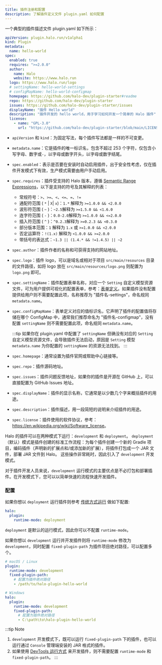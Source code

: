 ```yaml
---
title: 插件注册和配置
description: 了解插件定义文件 plugin.yaml 如何配置
---
```


一个典型的插件描述文件 plugin.yaml 如下所示：

```yaml
apiVersion: plugin.halo.run/v1alpha1
kind: Plugin
metadata:
  name: hello-world
spec:
  enabled: true
  requires: ">=2.0.0"
  author:
    name: Halo
    website: https://www.halo.run
  logo: https://www.halo.run/logo
  # settingName: hello-world-settings
  # configMapName: hello-world-configmap
  homepage: https://github.com/halo-dev/plugin-starter#readme
  repo: https://github.com/halo-dev/plugin-starter
  issues: https://github.com/halo-dev/plugin-starter/issues
  displayName: "插件 Hello world"
  description: "插件开发的 hello world，用于学习如何开发一个简单的 Halo 插件"
  license:
    - name: "GPL-3.0"
      url: "https://github.com/halo-dev/plugin-starter/blob/main/LICENSE"
```

- `apiVersion` 和 `kind`：为固定写法，每个插件写法都是一样的不可变更。
- `metadata.name`：它是插件的唯一标识名，包含不超过 253 个字符，仅包含小写字母、数字或`-`，以字母或数字开头，以字母或数字结尾。
- `spec.enabled`：表示是否要在安装时自动启用插件，出于安全性考虑，仅在插件开发模式下有效，生产模式需要由用户手动启用。
- `spec.requires`：插件受支持的 Halo 版本，遵循 [Semantic Range Expressions](https://github.com/zafarkhaja/jsemver#range-expressions)，以下是支持的符号及其解释的列表：
  - 常规符号：`>`、`>=`、`<`、`<=`、`=`、`!=`
  - 通配符范围 ( `*` | `X`| `x`)：`1.*` 解释为 `>=1.0.0 && <2.0.0`
  - 波形符范围 ( `~` )：`~2.5`解释为 `>=1.5.0 && <1.6.0`
  - 连字符范围 ( `-` )：`0.0-2.0`解释为 `>=1.0.0 && <=2.0.0`
  - 插入符范围 ( `^` )：`^0.2.3`解释为 `>=0.2.3 && <0.3.0`
  - 部分版本范围：`1` 解释为 `1.x` 或 `>=1.0.0 && <2.0.0`
  - 否定运算符：`!(1.x)` 解释为 `<1.0.0 && >=2.0.0`
  - 带括号的表达式：`~1.3 || (1.4.* && !=1.4.5) || ~2`

- `spec.author`：插件作者的名称和可获得支持的网站地址。
- `spec.logo`：插件 logo，可以是域名或相对于项目 `src/main/resources` 目录的文件路径，如将 logo 放在 `src/main/resources/logo.png` 则配置为 `logo.png` 即可。
- `spec.settingName`：插件配置表单名称，对应一个 `Setting` 自定义模型资源文件，可为用户提供可视化的配置表单，参考：[表单定义](../../form-schema.md)。如果插件没有配置提供给用户则不需要配置此项，名称推荐为 "插件名-settings"，命名规同 `metadata.name`。
- `spec.configMapName`：表单定义对应的值标识名，它声明了插件的配置值将存储在哪个 ConfigMap 中，通常我们推荐命名为 "插件名-configmap"，没有配置 `settingName` 则不需要配置此项，命名规同 `metadata.name`。

  :::tip
  如果你在 plugin.yaml 中配置了 `settingName` 但确没有对应的 `Setting` 自定义模型资源文件，会导致插件无法启动，原因是 `Setting` 模型 `metadata.name` 为你配置的 `settingName` 的资源无法找到。
  :::

- `spec.homepage`：通常设置为插件官网或帮助中心链接等。
- `spec.repo`：插件源码地址。
- `spec.issues`：插件问题反馈地址，如果你的插件是开源在 GitHub 上，可以直接配置为 GitHub Issues 地址。
- `spec.displayName`：插件的显示名称，它通常是以少数几个字来概括插件的用途。
- `spec.description`：插件描述，用一段简短的说明来介绍插件的用途。
- `spec.license`：插件使用的软件协议，参考：<https://en.wikipedia.org/wiki/Software_license>。

Halo 的插件可以在两种模式下运行：`development` 和 `deployment`。
`deployment`（默认）模式是插件创建的标准工作流程：为每个插件创建一个新的 Gradle 项目，编码插件（声明新的扩展点和/或添加新的扩展），将插件打包成一个 JAR 文件，部署 JAR 文件到 Halo。
这些操作非常耗时，因此引入了 `development` 开发模式。

对于插件开发人员来说，`development` 运行模式的主要优点是不必打包和部署插件。在开发模式下，您可以以简单快速的流程快速开发插件。

### 配置

如果你想以 `deployment` 运行插件则参考 [传统方式运行](../hello-world.md#run-with-traditional-way) 做如下配置:

```yaml
halo:
  plugin:
    runtime-mode: deployment
```

`deployment` 是默认的运行模式，因此你可以不配置 `runtime-mode`。

如果你想以 `development` 运行并开发插件则将 `runtime-mode` 修改为 `development`，同时配置 `fixed-plugin-path` 为插件项目绝对路径，可以配置多个。

```yaml
# macOS / Linux
plugin:
  runtime-mode: development
  fixed-plugin-path:
    # 配置为插件绝对路径
    - /path/to/halo-plugin-hello-world

# Windows
halo:
  plugin:
    runtime-mode: development
    fixed-plugin-path:
      # 配置为插件绝对路径
      - C:\path\to\halo-plugin-hello-world
```

:::tip Note

1. `development` 开发模式下，既可以运行 `fixed-plugin-path` 下的插件，也可以运行通过 `Console` 管理端安装的 JAR 格式的插件。
2. 如果使用 [DevTools 运行方式](../hello-world.md#run-with-devtools) 来开发插件，则不需要配置 `runtime-mode` 和 `fixed-plugin-path`。
:::

